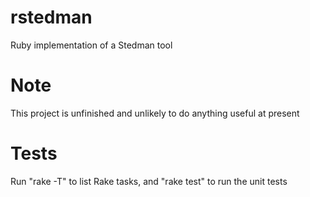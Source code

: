 rstedman
========

Ruby implementation of a Stedman tool


Note
===============

This project is unfinished and unlikely to do anything useful at present


Tests
=====

Run "rake -T" to list Rake tasks, and "rake test" to run the unit tests



